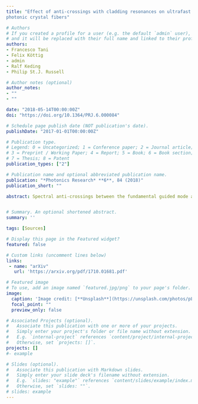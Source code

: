 ```yaml
---
title: "Effect of anti-crossings with cladding resonances on ultrafast nonlinear dynamics in gas-filled
photonic crystal fibers"

# Authors
# If you created a profile for a user (e.g. the default `admin` user), write the username (folder name) here 
# and it will be replaced with their full name and linked to their profile.
authors:
- Francesco Tani
- Felix Köttig
- admin
- Ralf Keding
- Philip St.J. Russell

# Author notes (optional)
author_notes:
- ""
- ""

date: "2018-05-14T00:00:00Z"
doi: "https://doi.org/10.1364/PRJ.6.000084"

# Schedule page publish date (NOT publication's date).
publishDate: "2017-01-01T00:00:00Z"

# Publication type.
# Legend: 0 = Uncategorized; 1 = Conference paper; 2 = Journal article;
# 3 = Preprint / Working Paper; 4 = Report; 5 = Book; 6 = Book section;
# 7 = Thesis; 8 = Patent
publication_types: ["2"]

# Publication name and optional abbreviated publication name.
publication: "*Photonics Research* **6**, 84 (2018)"
publication_short: ""

abstract: Spectral anti-crossings between the fundamental guided mode and core-wall resonances alter the dispersion in hollow-core anti-resonant-reflection photonic crystal fibers. Here we study the effect of this dispersion change on the nonlinear propagation and dynamics of ultrashort pulses. We find that it causes emission of narrow spectral peaks through a combination of four-wave mixing and dispersive wave emission. We further investigate the influence of the anti-crossings on nonlinear pulse propagation and show that their impact can be minimized by adjusting the core-wall thickness in such a way that the anti-crossings lie spectrally distant from the pump wavelength


# Summary. An optional shortened abstract.
summary: '' 

tags: [Sources]

# Display this page in the Featured widget?
featured: false

# Custom links (uncomment lines below)
links:
 - name: "arXiv"
   url: 'https://arxiv.org/pdf/1710.01681.pdf'

# Featured image
# To use, add an image named `featured.jpg/png` to your page's folder. 
image:
  caption: 'Image credit: [**Unsplash**](https://unsplash.com/photos/pLCdAaMFLTE)'
  focal_point: ""
  preview_only: false

# Associated Projects (optional).
#   Associate this publication with one or more of your projects.
#   Simply enter your project's folder or file name without extension.
#   E.g. `internal-project` references `content/project/internal-project/index.md`.
#   Otherwise, set `projects: []`.
projects: []
#- example

# Slides (optional).
#   Associate this publication with Markdown slides.
#   Simply enter your slide deck's filename without extension.
#   E.g. `slides: "example"` references `content/slides/example/index.md`.
#   Otherwise, set `slides: ""`.
# slides: example
---
```

